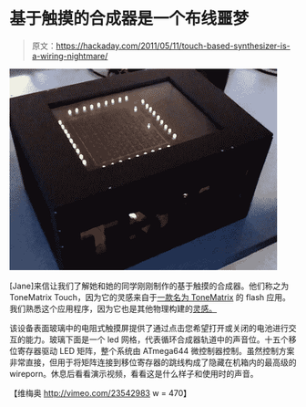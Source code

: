 # 基于触摸的合成器是一个布线噩梦

> 原文：<https://hackaday.com/2011/05/11/touch-based-synthesizer-is-a-wiring-nightmare/>

![](img/1101f3dbc96004baf0da588902ec1a37.png "touch-based-sequencer")

[Jane]来信让我们了解她和她的同学刚刚制作的基于触摸的合成器。他们称之为 ToneMatrix Touch，因为它的灵感来自于[一款名为 ToneMatrix](http://lab.andre-michelle.com/tonematrix) 的 flash 应用。我们熟悉这个应用程序，因为它也是其他物理构建的[灵感。](http://hackaday.com/2010/06/30/physical-tone-matrix/)

该设备表面玻璃中的电阻式触摸屏提供了通过点击您希望打开或关闭的电池进行交互的能力。玻璃下面是一个 led 网格，代表循环合成器轨道中的声音位。十五个移位寄存器驱动 LED 矩阵，整个系统由 ATmega644 微控制器控制。虽然控制方案非常直接，但用于将矩阵连接到移位寄存器的跳线构成了隐藏在机箱内的最高级的 wireporn。休息后看看演示视频，看看这是什么样子和使用时的声音。

【维梅奥 http://vimeo.com/23542983 w = 470】